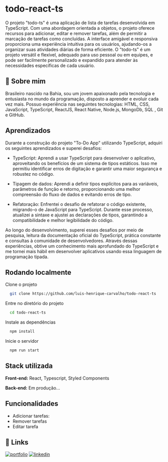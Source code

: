 
# todo-react-ts

O projeto "todo-ts" é uma aplicação de lista de tarefas desenvolvida em TypeScript. Com uma abordagem orientada a objetos, o projeto oferece recursos para adicionar, editar e remover tarefas, além de permitir a marcação de tarefas como concluídas. A interface amigável e responsiva proporciona uma experiência intuitiva para os usuários, ajudando-os a organizar suas atividades diárias de forma eficiente. O "todo-ts" é um projeto versátil e flexível, adequado para uso pessoal ou em equipes, e pode ser facilmente personalizado e expandido para atender às necessidades específicas de cada usuário.

## 🚀 Sobre mim
Brasileiro nascido na Bahia, sou um jovem apaixonado pela tecnologia e entusiasta no mundo da programação, disposto a aprender e evoluir cada vez mais. Possuo experiência nas seguintes tecnologias: HTML, CSS, JavaScript, TypeScript, ReactJS, React Native, Node.js, MongoDb, SQL , Git e GitHub.

## Aprendizados

Durante a construção do projeto "To-Do App" utilizando TypeScript, adquiri os seguintes aprendizados e superei desafios:

- TypeScript: Aprendi a usar TypeScript para desenvolver o aplicativo, aproveitando os benefícios de um sistema de tipos estáticos. Isso me permitiu identificar erros de digitação e garantir uma maior segurança e robustez no código.

- Tipagem de dados: Aprendi a definir tipos explícitos para as variáveis, parâmetros de função e retorno, proporcionando uma melhor compreensão do fluxo de dados e evitando erros de tipo.

- Refatoração: Enfrentei o desafio de refatorar o código existente, migrando-o de JavaScript para TypeScript. Durante esse processo, atualizei a sintaxe e ajustei as declarações de tipos, garantindo a compatibilidade e melhor legibilidade do código.

Ao longo do desenvolvimento, superei esses desafios por meio de pesquisa, leitura da documentação oficial do TypeScript, prática constante e consultas à comunidade de desenvolvedores. Através dessas experiências, obtive um conhecimento mais aprofundado do TypeScript e me tornei mais hábil em desenvolver aplicativos usando essa linguagem de programação tipada.

## Rodando localmente

Clone o projeto

```bash
  git clone https://github.com/luis-henrique-carvalho/todo-react-ts
```

Entre no diretório do projeto

```bash
  cd todo-react-ts
```

Instale as dependências

```bash
  npm install
```

Inicie o servidor

```bash
  npm run start
```

## Stack utilizada

**Front-end:** React, Typescript, Styled Components

**Back-end:** Em produção... 



## Funcionalidades

- Adicionar tarefas: 
- Remover tarefas
- Editar tarefa



## 🔗 Links
[![portfolio](https://img.shields.io/badge/my_portfolio-000?style=for-the-badge&logo=ko-fi&logoColor=white)](https://meu-site-flax.vercel.app/)
[![linkedin](https://img.shields.io/badge/linkedin-0A66C2?style=for-the-badge&logo=linkedin&logoColor=white)](https://www.linkedin.com/in/luis-henrique-072244213/)


